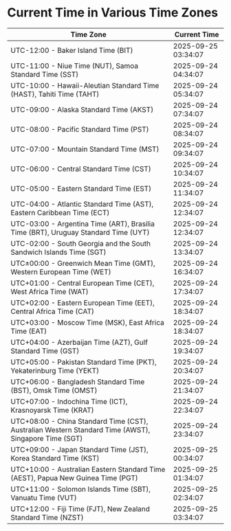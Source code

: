 # Current Time in Various Time Zones

| Time Zone | Current Time |
|-----------|--------------|
| UTC-12:00 - Baker Island Time (BIT) | 2025-09-25 03:34:07 |
| UTC-11:00 - Niue Time (NUT), Samoa Standard Time (SST) | 2025-09-24 04:34:07 |
| UTC-10:00 - Hawaii-Aleutian Standard Time (HAST), Tahiti Time (TAHT) | 2025-09-24 05:34:07 |
| UTC-09:00 - Alaska Standard Time (AKST) | 2025-09-24 07:34:07 |
| UTC-08:00 - Pacific Standard Time (PST) | 2025-09-24 08:34:07 |
| UTC-07:00 - Mountain Standard Time (MST) | 2025-09-24 09:34:07 |
| UTC-06:00 - Central Standard Time (CST) | 2025-09-24 10:34:07 |
| UTC-05:00 - Eastern Standard Time (EST) | 2025-09-24 11:34:07 |
| UTC-04:00 - Atlantic Standard Time (AST), Eastern Caribbean Time (ECT) | 2025-09-24 12:34:07 |
| UTC-03:00 - Argentina Time (ART), Brasília Time (BRT), Uruguay Standard Time (UYT) | 2025-09-24 12:34:07 |
| UTC-02:00 - South Georgia and the South Sandwich Islands Time (SGT) | 2025-09-24 13:34:07 |
| UTC±00:00 - Greenwich Mean Time (GMT), Western European Time (WET) | 2025-09-24 16:34:07 |
| UTC+01:00 - Central European Time (CET), West Africa Time (WAT) | 2025-09-24 17:34:07 |
| UTC+02:00 - Eastern European Time (EET), Central Africa Time (CAT) | 2025-09-24 18:34:07 |
| UTC+03:00 - Moscow Time (MSK), East Africa Time (EAT) | 2025-09-24 18:34:07 |
| UTC+04:00 - Azerbaijan Time (AZT), Gulf Standard Time (GST) | 2025-09-24 19:34:07 |
| UTC+05:00 - Pakistan Standard Time (PKT), Yekaterinburg Time (YEKT) | 2025-09-24 20:34:07 |
| UTC+06:00 - Bangladesh Standard Time (BST), Omsk Time (OMST) | 2025-09-24 21:34:07 |
| UTC+07:00 - Indochina Time (ICT), Krasnoyarsk Time (KRAT) | 2025-09-24 22:34:07 |
| UTC+08:00 - China Standard Time (CST), Australian Western Standard Time (AWST), Singapore Time (SGT) | 2025-09-24 23:34:07 |
| UTC+09:00 - Japan Standard Time (JST), Korea Standard Time (KST) | 2025-09-25 00:34:07 |
| UTC+10:00 - Australian Eastern Standard Time (AEST), Papua New Guinea Time (PGT) | 2025-09-25 01:34:07 |
| UTC+11:00 - Solomon Islands Time (SBT), Vanuatu Time (VUT) | 2025-09-25 02:34:07 |
| UTC+12:00 - Fiji Time (FJT), New Zealand Standard Time (NZST) | 2025-09-25 03:34:07 |
